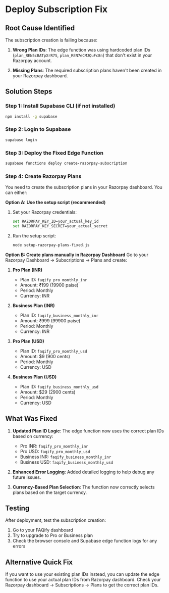 # Deploy Subscription Fix

## Root Cause Identified

The subscription creation is failing because:

1. **Wrong Plan IDs**: The edge function was using hardcoded plan IDs (`plan_REN5cBATpXrR7S`, `plan_REN7eCMJQuFc8n`) that don't exist in your Razorpay account.

2. **Missing Plans**: The required subscription plans haven't been created in your Razorpay dashboard.

## Solution Steps

### Step 1: Install Supabase CLI (if not installed)
```bash
npm install -g supabase
```

### Step 2: Login to Supabase
```bash
supabase login
```

### Step 3: Deploy the Fixed Edge Function
```bash
supabase functions deploy create-razorpay-subscription
```

### Step 4: Create Razorpay Plans
You need to create the subscription plans in your Razorpay dashboard. You can either:

**Option A: Use the setup script (recommended)**
1. Set your Razorpay credentials:
   ```bash
   set RAZORPAY_KEY_ID=your_actual_key_id
   set RAZORPAY_KEY_SECRET=your_actual_secret
   ```
2. Run the setup script:
   ```bash
   node setup-razorpay-plans-fixed.js
   ```

**Option B: Create plans manually in Razorpay Dashboard**
Go to your Razorpay Dashboard → Subscriptions → Plans and create:

1. **Pro Plan (INR)**
   - Plan ID: `faqify_pro_monthly_inr`
   - Amount: ₹199 (19900 paise)
   - Period: Monthly
   - Currency: INR

2. **Business Plan (INR)**
   - Plan ID: `faqify_business_monthly_inr`
   - Amount: ₹999 (99900 paise)
   - Period: Monthly
   - Currency: INR

3. **Pro Plan (USD)**
   - Plan ID: `faqify_pro_monthly_usd`
   - Amount: $9 (900 cents)
   - Period: Monthly
   - Currency: USD

4. **Business Plan (USD)**
   - Plan ID: `faqify_business_monthly_usd`
   - Amount: $29 (2900 cents)
   - Period: Monthly
   - Currency: USD

## What Was Fixed

1. **Updated Plan ID Logic**: The edge function now uses the correct plan IDs based on currency:
   - Pro INR: `faqify_pro_monthly_inr`
   - Pro USD: `faqify_pro_monthly_usd`
   - Business INR: `faqify_business_monthly_inr`
   - Business USD: `faqify_business_monthly_usd`

2. **Enhanced Error Logging**: Added detailed logging to help debug any future issues.

3. **Currency-Based Plan Selection**: The function now correctly selects plans based on the target currency.

## Testing

After deployment, test the subscription creation:

1. Go to your FAQify dashboard
2. Try to upgrade to Pro or Business plan
3. Check the browser console and Supabase edge function logs for any errors

## Alternative Quick Fix

If you want to use your existing plan IDs instead, you can update the edge function to use your actual plan IDs from Razorpay dashboard. Check your Razorpay dashboard → Subscriptions → Plans to get the correct plan IDs.
